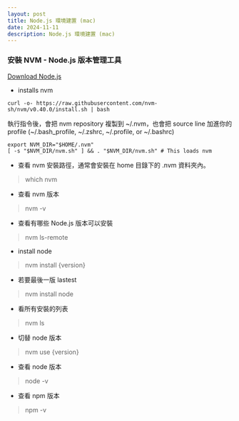 ```yaml
---
layout: post
title: Node.js 環境建置 (mac)
date: 2024-11-11
description: Node.js 環境建置 (mac)
---
```


### 安裝 NVM - Node.js 版本管理工具
<a href="https://nodejs.org/en/download/package-manager">Download Node.js</a>

- installs nvm
```
curl -o- https://raw.githubusercontent.com/nvm-sh/nvm/v0.40.0/install.sh | bash
```

執行指令後，會把 nvm repository 複製到 ~/.nvm，也會把 source line 加進你的 profile (~/.bash_profile, ~/.zshrc, ~/.profile, or ~/.bashrc)
```
export NVM_DIR="$HOME/.nvm"
[ -s "$NVM_DIR/nvm.sh" ] && . "$NVM_DIR/nvm.sh" # This loads nvm
```

- 查看 nvm 安裝路徑，通常會安裝在 home 目錄下的 .nvm 資料夾內。
> which nvm

- 查看 nvm 版本
> nvm -v
 
- 查看有哪些 Node.js 版本可以安裝
> nvm ls-remote

- install node
> nvm install {version}

- 若要最後一版 lastest
> nvm install node

- 看所有安裝的列表
> nvm ls

- 切替 node 版本
> nvm use {version}

- 查看 node 版本
> node -v

- 查看 npm 版本
> npm -v